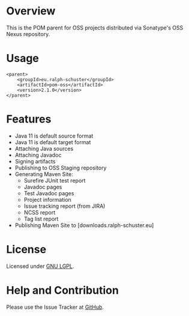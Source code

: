 # Overview
This is the POM parent for OSS projects distributed via Sonatype's OSS Nexus repository.

# Usage
```
<parent>
	<groupId>eu.ralph-schuster</groupId>
	<artifactId>pom-oss</artifactId>
	<version>2.1.0</version>
</parent>
```

# Features
* Java 11 is default source format
* Java 11 is default target format
* Attaching Java sources
* Attaching Javadoc
* Signing artifacts
* Publishing to OSS Staging repository
* Generating Maven Site:
    * Surefire JUnit test report
    * Javadoc pages
    * Test Javadoc pages
    * Project information
    * Issue tracking report (from JIRA)
    * NCSS report
    * Tag list report
* Publishing Maven Site to [downloads.ralph-schuster.eu]

# License
Licensed under [GNU LGPL](LICENSE.md).

# Help and Contribution
Please use the Issue Tracker at [GitHub](https://github.com/technicalguru/pom-parent).